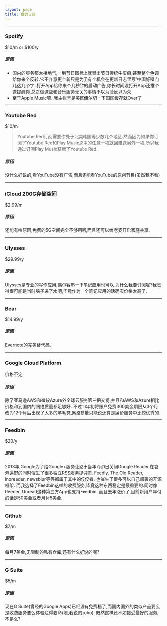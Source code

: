 ```yaml
---
layout: page
title: 我的订阅
---
```


---
### Spotify
$10/m or $100/y
##### 原因
* 国内的服务都太接地气,一到节日图标上就冒出节日传统牛皮癣,甚至整个色调给你来个反转.它不介意更个新只是为了有个机会在更新日志里写'中国好嗓门儿这几个字'.打开App给你来个几秒钟的启动广告,你长时间没打开App还推个送提醒你.总之做这些和音乐服务无关的事情不以为耻反以为荣.
* 至于Apple Music嘛..我主帐号是美区偶尔切一下国区缓存就Over了

---
### Youtube Red
$10/m
> Youtube Red订阅需要你处于北美韩国等少数几个地区.然而因为如果你订阅了Youtube Red和Play Music之中的任意一项就回赠送另外一项,所以我通过订阅Play Music获赠了Youtube Red.

##### 原因
没什么好说的,看YouTube没有广告,而且还能看YouTube的原创节目(虽然我不看)

---
### iCloud 200G存储空间
$2.99/m
##### 原因
还能有啥原因,免费的5G空间完全不够用啊,而且还可以给老婆开启家庭共享.

---
### Ulysses
$29.99/y
##### 原因
Ulysses是专业的写作应用,偶尔客串一下笔记应用也可以.为什么我要订阅呢?我觉得很可能是当时脑子进了水吧,毕竟作为一个笔记应用的话确实价格太高了.

---
### Bear
$14.99/y
##### 原因
Evernote的完美替代品.

---
### Google Cloud Platform
价格不定
##### 原因
除了亚马逊AWS和微软Azure外全球云服务第三把交椅,并且和AWS和Azure相比价格和到国内的网络质量都足够好.
不过16年初将账户免费300美金期限从3个月改为12个月后出现了太多的羊毛党,网络质量只能说还算是廉价服务中比较优秀的.

---
### Feedbin
$20/y
##### 原因
2013年,Google为了给Google+服务让路于当年7月1日关闭Google Reader.在哀鸿遍野的同时催生了很多独立RSS服务提供商.
Feedly, The Old Reader, inoreader, newsblur等等都属于其中的佼佼者.
也催生了很多可以自己部署的开源框架.
而我选择了Feedbin这样的收费服务,毕竟这种东西稳定是最重要的.同时像Reeder, Unread这种第三方App也支持Feedbin.
而且去年涨价了,目前新用户年付的话是50美金或者月付5美金.

---
### Github
$7/m
##### 原因
每月7美金,无限制的私有仓库,还有什么好说的呢?

---
### G Suite
$5/m
##### 原因
现在G Suite(曾经的Google Apps)已经没有免费档了,而国内国外的类似产品要么是收费服务要么体验烂得要命(嗯,我说的zoho).
既然这样还不如接受最好的服务,不是么?
